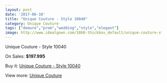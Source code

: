```yaml
---
layout: post
date: '2017-06-10'
title: "Unique Couture - Style 10040"
category: Unique Couture
tags: ["demure","prom","wedding","style","elegant"]
image: http://www.idealgown.com/1860-thickbox_default/unique-couture-style-10040.jpg
---
```

Unique Couture - Style 10040

On Sales: **$197.995**
<a href="https://www.idealgown.com/en/unique-couture/882-unique-couture-style-10040.html"><amp-img layout="responsive" width="600" height="600" src="//www.idealgown.com/1860-thickbox_default/unique-couture-style-10040.jpg" alt="Unique Couture - Style 10040 0" /></a>

Buy it: [Unique Couture - Style 10040](https://www.idealgown.com/en/unique-couture/882-unique-couture-style-10040.html "Unique Couture - Style 10040")

View more: [Unique Couture](https://www.idealgown.com/en/11-unique-couture "Unique Couture")